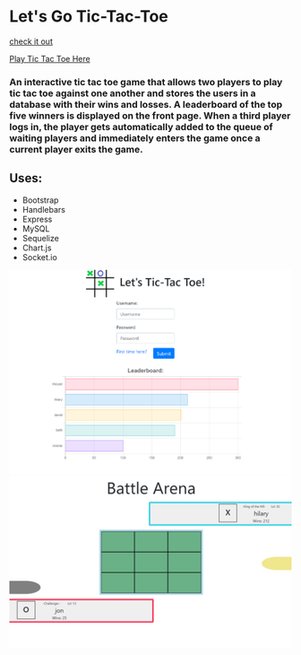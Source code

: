# Let's Go Tic-Tac-Toe

[check it out](https://fast-everglades-95397.herokuapp.com/)

[Play Tic Tac Toe Here](https://shielded-garden-29631.herokuapp.com/)

### An interactive tic tac toe game that allows two players to play tic tac toe against one another and stores the users in a database with their wins and losses.  A leaderboard of the top five winners is displayed on the front page.  When a third player logs in, the player gets automatically added to the queue of waiting players and immediately enters the game once a current player exits the game.  

## Uses:
* Bootstrap
* Handlebars
* Express
* MySQL 
* Sequelize
* Chart.js
* Socket.io

![frontpage image](/public/images/frontpage.PNG)
![gameplay image](/public/images/gamepage.PNG)


